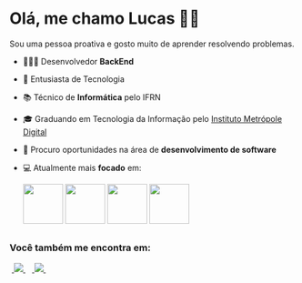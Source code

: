 # Olá, me chamo Lucas 👋🏻
Sou uma pessoa proativa e gosto muito de aprender resolvendo problemas.

- 👨🏻‍💻 Desenvolvedor **BackEnd**
- 🌟 Entusiasta de Tecnologia
- 📚 Técnico de **Informática** pelo IFRN
- 🎓 Graduando em Tecnologia da Informação pelo [Instituto Metrópole Digital](https://www.metropoledigital.ufrn.br)
- 💼 Procuro oportunidades na área de **desenvolvimento de software**
- 💻 Atualmente mais **focado** em:

    <img width='70' height='70' src="https://cdn.jsdelivr.net/gh/devicons/devicon@latest/icons/java/java-original-wordmark.svg" />
    <img width='70' height='70' src="https://cdn.jsdelivr.net/gh/devicons/devicon@latest/icons/spring/spring-original-wordmark.svg" />
    <img width='70' height='70' src="https://cdn.jsdelivr.net/gh/devicons/devicon@latest/icons/javascript/javascript-original.svg" />
    <img width='70' height='70' src="https://cdn.jsdelivr.net/gh/devicons/devicon@latest/icons/python/python-original-wordmark.svg" />

##
### Você também me encontra em:
&nbsp;<a href="https://www.linkedin.com/in/lucas-morais27/">
  <img src="https://img.shields.io/badge/linkedin-%230077B5.svg?style=for-the-badge&logo=linkedin&logoColor=white">
</a>&nbsp;
&nbsp;<a href="https://www.instagram.com/olucas_morais/">
  <img src="https://img.shields.io/badge/Instagram-%23E4405F.svg?style=for-the-badge&logo=Instagram&logoColor=white">
</a>&nbsp;

<!--![Linguagens mais utilizadas](https://github-readme-stats.vercel.app/api/top-langs/?username=lucas-morais27&theme=nightowl&hide_progress=true)-->

          
          

